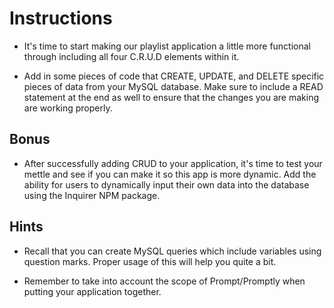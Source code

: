 # Instructions

- It's time to start making our playlist application a little more functional through including all four C.R.U.D elements within it.

- Add in some pieces of code that CREATE, UPDATE, and DELETE specific pieces of data from your MySQL database. Make sure to include a READ statement at the end as well to ensure that the changes you are making are working properly.

## Bonus

- After successfully adding CRUD to your application, it's time to test your mettle and see if you can make it so this app is more dynamic. Add the ability for users to dynamically input their own data into the database using the Inquirer NPM package.

## Hints

- Recall that you can create MySQL queries which include variables using question marks. Proper usage of this will help you quite a bit.

- Remember to take into account the scope of Prompt/Promptly when putting your application together.
